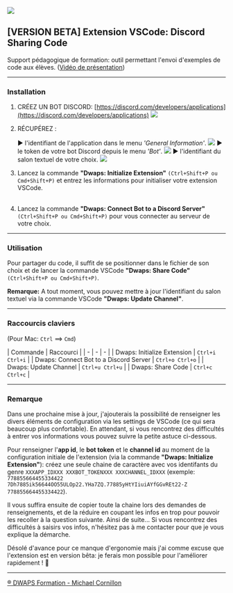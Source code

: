 ![](https://trello-attachments.s3.amazonaws.com/5c176c03b4ac6d35e24cddc4/5ea09dd8dd8d42431aa93dfd/059d197439e28a87319249a07679b5db/dwaps-132.png)

## [VERSION BETA] Extension VSCode: Discord Sharing Code

Support pédagogique de formation: outil permettant l'envoi d'exemples de code aux élèves. ([Vidéo de présentation](https://www.youtube.com/watch?v=ukrWtrl47kQ))

---

### Installation

1. CRÉEZ UN BOT DISCORD: [https://discord.com/developers/applications](https://discord.com/developers/applications)
![](https://trello-attachments.s3.amazonaws.com/59622f48b1b57f3517e67f5d/6092e23f33fb8f4dd48170f3/43664a0216d3221158be749f3d46344b/ss-create-app.png)
2. RÉCUPÉREZ :

      ▶︎ l'identifiant de l'application dans le menu *'General Information'*.
![](https://trello-attachments.s3.amazonaws.com/59622f48b1b57f3517e67f5d/6092e23f33fb8f4dd48170f3/71fb514d987ad4ef87b83b39f491eca8/ss-app-id.png)
    ▶︎ le token de votre bot Discord depuis le menu *'Bot'*.
![](https://trello-attachments.s3.amazonaws.com/59622f48b1b57f3517e67f5d/6092e23f33fb8f4dd48170f3/febb4453c38112def18f669c97c06c60/ss-bot-token.png)
    ▶︎ l'identifiant du salon textuel de votre choix.
![](https://trello-attachments.s3.amazonaws.com/59622f48b1b57f3517e67f5d/6092e23f33fb8f4dd48170f3/614d6faba1cd3b0c49a53ecbfddc10d4/ss-id-channel.png)

3. Lancez la commande **"Dwaps: Initialize Extension"** `(Ctrl+Shift+P ou Cmd+Shift+P)` et entrez les informations pour initialiser votre extension VSCode.<br><br>

4. Lancez la commande  **"Dwaps: Connect Bot to a Discord Server"** `(Ctrl+Shift+P ou Cmd+Shift+P)` pour vous connecter au serveur de votre choix.

---

### Utilisation

Pour partager du code, il suffit de se positionner dans le fichier de son choix et de lancer la commande VSCode **"Dwaps: Share Code"** `(Ctrl+Shift+P ou Cmd+Shift+P)`.

**Remarque:**
A tout moment, vous pouvez mettre à jour l'identifiant du salon textuel via la commande VSCode **"Dwaps: Update Channel"**.

---

### Raccourcis claviers

(Pour Mac: `Ctrl` ==> `Cmd`)

| Commande | Raccourci |
| - | - | - |
| Dwaps: Initialize Extension             | `Ctrl+i Ctrl+i` |
| Dwaps: Connect Bot to a Discord Server  | `Ctrl+o Ctrl+o` |
| Dwaps: Update Channel                   | `Ctrl+u Ctrl+u` |
| Dwaps: Share Code                       | `Ctrl+c Ctrl+c` |

---

### Remarque

Dans une prochaine mise à jour, j'ajouterais la possibilité de renseigner les divers éléments de configuration via les settings de VSCode (ce qui sera beaucoup plus confortable). En attendant, si vous rencontrez des difficultés à entrer vos informations vous pouvez suivre la petite astuce ci-dessous.

Pour renseigner l'**app id**, le **bot token** et le **channel id** au moment de la configuration initiale de l'extension (via la commande **"Dwaps: Initialize Extension"**): créez une seule chaine de caractère avec vos identifants du genre `XXXAPP_IDXXX XXXBOT_TOKENXXX XXXCHANNEL_IDXXX` (exemple: `778855664455334422 7Dh7885ik56644OO55ULOp22.YHa7ZQ.77885yHtYIiuiAYfGGvREt22-Z 778855664455334422`).

Il vous suffira ensuite de copier toute la chaine lors des demandes de renseignements, et de la réduire en coupant les infos en trop pour pouvoir les recoller à la question suivante. Ainsi de suite... Si vous rencontrez des difficultés à saisirs vos infos, n'hésitez pas à me contacter pour que je vous explique la démarche.

Désolé d'avance pour ce manque d'ergonomie mais j'ai comme excuse que l'extension est en version bêta: je ferais mon possible pour l'améliorer rapidement ! 🙂

---

[® DWAPS Formation - Michael Cornillon](https://dwaps.fr "DWAPS")

